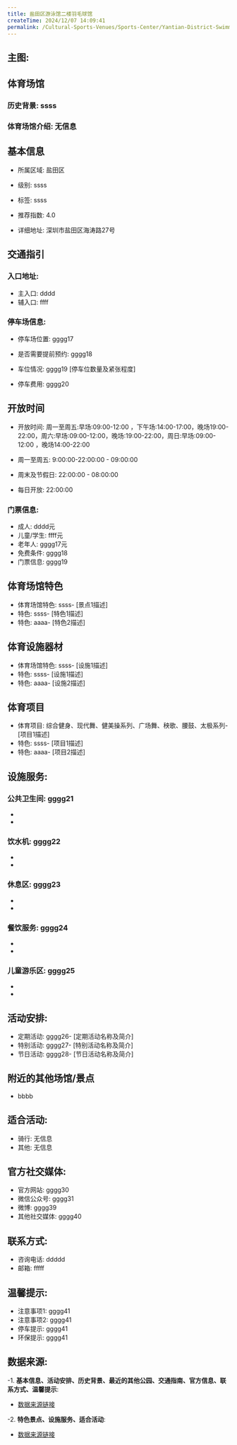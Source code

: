 ```yaml
---
title: 盐田区游泳馆二楼羽毛球馆
createTime: 2024/12/07 14:09:41
permalink: /Cultural-Sports-Venues/Sports-Center/Yantian-District-Swimming-Pool-Second-Floor-Badminton-Hall/
---
```


## 主图:
<ImageCard
image="https://www.sztyzx.com.cn/public/uploads/images/20240326/2f25e8521cf7b0a61acfd3518543449f.png"
title= "盐田区游泳馆二楼羽毛球馆"
description= "ssss"
date="2024/12/07"
href="/"
author="sunshang-hl"
/>
## 体育场馆
### 历史背景: ssss
### 体育场馆介绍: 无信息
## 基本信息

- 所属区域: 盐田区

- 级别: ssss

- 标签: ssss

- 推荐指数: 4.0

- 详细地址: 深圳市盐田区海涛路27号

## 交通指引

### 入口地址:
- 主入口: dddd
- 辅入口: ffff
### 停车场信息:
- 停车场位置: gggg17

- 是否需要提前预约: gggg18

- 车位情况: gggg19 [停车位数量及紧张程度]

- 停车费用: gggg20

## 开放时间
- 开放时间:  周一至周五:早场:09:00-12:00 ，下午场:14:00-17:00，晚场19:00-22:00，周六:早场:09:00-12:00，晚场:19:00-22:00，周日:早场:09:00-12:00 ，晚场14:00-22:00 

- 周一至周五: 9:00:00-22:00:00 - 09:00:00
- 周末及节假日: 22:00:00 - 08:00:00
- 每日开放: 22:00:00

### 门票信息:
- 成人: dddd元
- 儿童/学生: ffff元
- 老年人: gggg17元
- 免费条件: gggg18
- 门票信息: gggg19
## 体育场馆特色
- 体育场馆特色: ssss- [景点1描述]
- 特色: ssss- [特色1描述]
- 特色: aaaa- [特色2描述]
## 体育设施器材
- 体育场馆特色: ssss- [设施1描述]
- 特色: ssss- [设施1描述]
- 特色: aaaa- [设施2描述]
## 体育项目
- 体育项目: 综合健身、现代舞、健美操系列、广场舞、秧歌、腰鼓、太极系列- [项目1描述]
- 特色: ssss- [项目1描述]
- 特色: aaaa- [项目2描述]
## 设施服务:
### 公共卫生间: gggg21
- 
- 
### 饮水机: gggg22
- 
- 
### 休息区: gggg23
- 
- 
### 餐饮服务: gggg24
- 
- 
### 儿童游乐区: gggg25
- 
- 
## 活动安排:
- 定期活动: gggg26- [定期活动名称及简介]
- 特别活动: gggg27- [特别活动名称及简介]
- 节日活动: gggg28- [节日活动名称及简介]
## 附近的其他场馆/景点
- bbbb

## 适合活动:
- 骑行: 无信息
- 其他: 无信息

## 官方社交媒体:
- 官方网站: gggg30
- 微信公众号: gggg31
- 微博: gggg39
- 其他社交媒体: gggg40

## 联系方式:
- 咨询电话: ddddd 
- 邮箱: fffff

## 温馨提示:
- 注意事项1: gggg41
- 注意事项2: gggg41
- 停车提示: gggg41
- 环保提示: gggg41

## 数据来源:
-1. **基本信息、活动安排、历史背景、最近的其他公园、交通指南、官方信息、联系方式、温馨提示**:
- [数据来源链接](http://wtl.sz.gov.cn/ggfw/tyl/zytycgylb/index.html)

-2. **特色景点、设施服务、适合活动**:
- [数据来源链接](http://wtl.sz.gov.cn/ggfw/tyl/zytycgylb/index.html)

